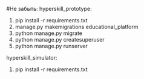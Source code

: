 #Не забыть:
hyperskill_prototype:
1) pip install -r requirements.txt
2) manage.py makemigrations educational_platform
3) python manage.py migrate
4) python manage.py createsuperuser
5) python manage.py runserver

hyperskill_simulator:
1) pip install -r requirements.txt